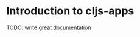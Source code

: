 # Introduction to cljs-apps

TODO: write [great documentation](http://jacobian.org/writing/what-to-write/)
